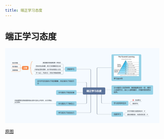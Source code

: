 ```yaml
---
title: 端正学习态度
---
```


# 端正学习态度
![](https://github.com/yuhongjing/img-folder/raw/master/img/blog2/mindmap/%E7%AB%AF%E6%AD%A3%E5%AD%A6%E4%B9%A0%E6%80%81%E5%BA%A6.png)

[原图](https://github.com/yuhongjing/img-folder/raw/master/img/blog2/mindmap/%E7%AB%AF%E6%AD%A3%E5%AD%A6%E4%B9%A0%E6%80%81%E5%BA%A6.png)